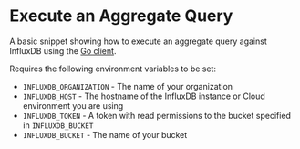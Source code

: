 # Execute an Aggregate Query

A basic snippet showing how to execute an aggregate query against InfluxDB using the [Go client](https://github.com/influxdata/influxdb-client-go).

Requires the following environment variables to be set:
- `INFLUXDB_ORGANIZATION` - The name of your organization
- `INFLUXDB_HOST` - The hostname of the InfluxDB instance or Cloud environment you are using
- `INFLUXDB_TOKEN` - A token with read permissions to the bucket specified in `INFLUXDB_BUCKET`
- `INFLUXDB_BUCKET` - The name of your bucket